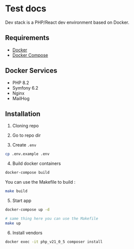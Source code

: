# Test docs

Dev stack is a PHP/React dev environment based on Docker.

## Requirements

* [Docker](https://docs.docker.com/engine/install/)
* [Docker Compose](https://docs.docker.com/compose/install/)

## Docker Services

* PHP 8.2
* Symfony 6.2
* Nginx
* MailHog

## Installation

1. Cloning repo

2. Go to repo dir

3. Create `.env`
```bash
cp .env.example .env
```

4. Build docker containers
```bash
docker-compose build
```
You can use the Makefile to build :
```bash
make build
```

5. Start app
```bash
docker-compose up -d

# same thing here you can use the Makefile
make up
```
6. Install vendors
```bash
docker exec -it php_v21_0_5 composer install
```

